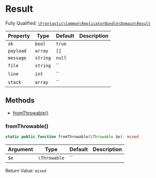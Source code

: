 #  Result

Fully Qualified: [`\Frontastic\Common\ReplicatorBundle\Domain\Result`](../../../../src/php/ReplicatorBundle/Domain/Result.php)



Property|Type|Default|Description
--------|----|-------|-----------
`ok`|`bool`|`true`|
`payload`|`array`|`[]`|
`message`|`string`|`null`|
`file`|`string`|``|
`line`|`int`|``|
`stack`|`array`|``|

## Methods

* [fromThrowable()](#fromthrowable)


### fromThrowable()


```php
static public function fromThrowable(\Throwable $e): mixed
```






Argument|Type|Default|Description
--------|----|-------|-----------
`$e`|`\Throwable`|``|

Return Value: `mixed`

